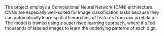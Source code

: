 The project employs a Convolutional Neural Network (CNN) architecture. CNNs are especially well-suited for image classification tasks because they can automatically learn spatial hierarchies of features from raw pixel data. The model is trained using a supervised learning approach, where it's fed thousands of labeled images to learn the underlying patterns of each digit.
